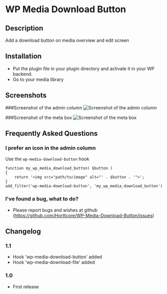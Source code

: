 # WP Media Download Button

## Description

Add a download button on media overview and edit screen

## Installation

* Put the plugin file in your plugin directory and activate it in your WP backend.
* Go to your media library

## Screenshots

###Screenshot of the admin column
![Screenshot of the admin column](https://raw.github.com/Horttcore/WP-Media-Download-Button/master/screenshot-1.png)

###Screenshot of the meta box
![Screenshot of the meta box](https://raw.github.com/Horttcore/WP-Media-Download-Button/master/screenshot-2.png)

## Frequently Asked Questions

### I prefer an icon in the admin column

Use the `wp-media-download-button` hook

```
function my_wp_media_download_button( $button )
{
	return '<img src="path/to/image" alt="' . $button . '">';
}
add_filter('wp-media-download-button', 'my_wp_media_download_button')
```

### I've found a bug, what to do?

* Please report bugs and wishes at github (https://github.com/Horttcore/WP-Media-Download-Button/issues)

## Changelog

### 1.1
* Hook 'wp-media-download-button' added
* Hook 'wp-media-download-file' added

### 1.0
* First release
